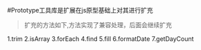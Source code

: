 #Prototype工具库是扩展在js原型基础上对其进行扩充
>扩充的方法如下,方法实现了兼容处理，后面会继续扩充


1.trim
2.isArray
3.forEach
4.find
5.fill
6.formatDate
7.getDayCount
